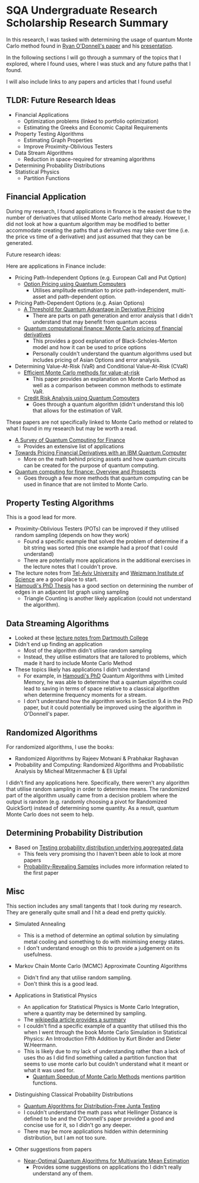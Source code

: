 # SQA Undergraduate Research Scholarship Research Summary

In this research, I was tasked with determining the usage of quantum Monte
Carlo method found in [Ryan O'Donnell's
paper](https://arxiv.org/pdf/2208.07544.pdf) and his [presentation](https://www.youtube.com/watch?v=W3aLlgrINxE).

In the following sections I will go through a summary of the topics that I
explored, where I found uses, where I was stuck and any future paths that I
found.

I will also include links to any papers and articles that I found useful
## TLDR: Future Research Ideas
- Financial Applications
  - Optimization problems (linked to portfolio optimization)
  - Estimating the Greeks and Economic Capital Requirements
- Property Testing Algorithms
  - Estimating Graph Properties
  - Improve Proximity-Oblivious Testers
- Data Stream Algorithms
  - Reduction in space-required for streaming algorithms
- Determining Probability Distributions
- Statistical Physics
  - Partition Functions

## Financial Application
During my research, I found applications in finance is the easiest due to the number of derivatives that utilised Monte Carlo method already.
However, I did not look at how a quantum algorithm may be modified to better accommodate creating the paths that a
derivatives may take over time (i.e. the price vs time of a derivative) and just assumed that they can be generated.

Future research ideas:

Here are applications in Finance include:
- Pricing Path-Independent Options (e.g. European Call and Put Option)
  - [Option Pricing using Quantum Computers](https://arxiv.org/pdf/1905.02666.pdf)
    - Utilises amplitude estimation to price path-independent, multi-asset and path-dependent option.
- Pricing Path-Dependent Options (e.g. Asian Options)
  - [A Threshold for Quantum Advantage in Derivative Pricing](https://arxiv.org/pdf/2012.03819.pdf)
    - There are parts on path generation and error analysis that I didn't understand that may benefit from quantum access
  - [Quantum computational finance: Monte Carlo pricing of financial derivatives](https://journals.aps.org/pra/abstract/10.1103/PhysRevA.98.022321)
    - This provides a good explanation of Black-Scholes-Merton model and how it can be used to price options
    - Personally couldn't understand the quantum algorithms used but includes pricing of Asian Options and error analysis.
- Determining Value-At-Risk (VaR) and Conditional Value-At-Risk (CVaR)
  - [Efficient Monte Carlo methods for value-at-risk](https://www0.gsb.columbia.edu/faculty/pglasserman/Other/masteringrisk.pdf)
    - This paper provides an explanation on Monte Carlo Method as well as a comparison between common methods to estimate VaR.
  - [Credit Risk Analysis using Quantum Comouters](https://arxiv.org/pdf/1907.03044.pdf)
    - Goes through a quantum algorithm (didn't understand this lol) that allows for the estimation of VaR.

These papers are not specifically linked to Monte Carlo method or related to what I found in my research but may be worth a read.
- [A Survey of Quantum Computing for Finance](https://arxiv.org/pdf/2201.02773.pdf)
  - Provides an extensive list of applications
- [Towards Pricing Financial Derivatives with an IBM Quantum Computer](https://arxiv.org/pdf/1904.05803.pdf)
  - More on the math behind pricing assets and how quantum circuits can be created for the purpose of quantum computing.
- [Quantum computing for finance: Overview and Prospects](https://www.sciencedirect.com/science/article/pii/S2405428318300571?via%3Dihub#bib001)
    - Goes through a few more methods that quantum computing can be used in finance that are not limited to Monte Carlo.

## Property Testing Algorithms
This is a good lead for more.
- Proximity-Oblivious Testers (POTs) can be improved if they utilised random sampling (depends on how they work)
  - Found a specific example that solved the problem of determine if a bit string was sorted (this one example had a proof that I could understand)
  - There are potentially more applications in the additional exercises in the lecture notes that I couldn't prove.
- The lecture notes from [Tel-Aviv University](https://www.wisdom.weizmann.ac.il/~oded/PDF/dana-tech.pdf)
  and [Weizmann Institute of Science](https://www.wisdom.weizmann.ac.il/~oded/PDF/pt-v3.pdf) are a good place to
  start.
- [Hamoudi's PhD Thesis](https://yassine-hamoudi.github.io/files/other/PhDthesis.pdf) has a good section on determining
  the number of edges in an adjacent list graph using sampling
  - Triangle Counting is another likely application (could not understand the algorithm).


## Data Streaming Algorithms
- Looked at these [lecture notes from Dartmouth College](https://www.cs.dartmouth.edu/~ac/Teach/data-streams-lecnotes.pdf)
- Didn't end up finding an application
  - Most of the algorithm didn't utilise random sampling
  - Instead, they utilise estimators that are tailored to problems, which made it hard to include Monte Carlo Method
- These topics likely has applications I didn't understand
  - For example, in [Hamoudi's PhD](https://yassine-hamoudi.github.io/files/other/PhDthesis.pdf) Quantum Algorithms with
    Limited Memory, he was able to determine that a quantum algorithm could lead to saving in terms of space relative to
    a classical algorithm when determine frequency moments for a stream. 
  - I don't understand how the algorithm works in Section 9.4 in the PhD paper, but it could potentially be improved
    using the algorithm in O'Donnell's paper.

## Randomized Algorithms
For randomized algorithms, I use the books:
- Randomized Algorithms by Rajeev Motwani & Prabhakar Raghavan
- Probability and Computing: Randomized Algorithms and Probabilistic Analysis by Micheal Mitzenmacher & Eli Upfal

I didn't find any applications here.
Specifically, there weren't any algorithm that utilise random sampling in order to determine means.
The randomized part of the algorithm usually came from a decision problem where the output is random (e.g. randomly
choosing a pivot for Randomized QuickSort) instead of determining some quantity.
As a result, quantum Monte Carlo does not seem to help.

## Determining Probability Distribution
- Based on [Testing probability distribution underlying aggregated data](https://arxiv.org/pdf/1402.3835.pdf) 
  - This feels very promising tho I haven't been able to look at more papers
  - [Probability-Revealing Samples](http://proceedings.mlr.press/v84/onak18a/onak18a.pdf) includes more information
    related to the first paper

## Misc
This section includes any small tangents that I took during my research. 
They are generally quite small and I hit a dead end pretty quickly.

- Simulated Annealing
  - This is a method of determine an optimal solution by simulating metal cooling and something to do with minimising energy states.
  - I don't understand enough on this to provide a judgement on its usefulness.

- Markov Chain Monte Carlo (MCMC) Approximate Counting Algorithms
  - Didn't find any that utilise random sampling.
  - Don't think this is a good lead.
  
- Applications in Statistical Physics
  - An application for Statistical Physics is Monte Carlo Integration, where a quantity may be determined by sampling.
  - The [wikipedia article provides a summary](https://en.wikipedia.org/wiki/Monte_Carlo_method_in_statistical_physics) 
  - I couldn't find a specific example of a quantity that utilised this tho when I went through the book Monte Carlo Simulation in Statistical Physics: An Introduction Fifth Addition by Kurt Binder and Dieter W.Heermann.
  - This is likely due to my lack of understanding rather than a lack of uses tho as I did find something called a partition function that seems to use monte carlo but couldn't understand what it meant or what it was used for.
    - [Quantum Speedup of Monte Carlo Methods](https://royalsocietypublishing.org/doi/10.1098/rspa.2015.0301#d3e10400) mentions partition functions.

- Distinguishing Classical Probability Distributions
  - [Quantum Algorithms for Distribution-Free Junta Testing](https://link.springer.com/chapter/10.1007/978-3-030-19955-5_5)
  - I couldn't understand the math pass what Hellinger Distance is defined to be and the O'Donnell's paper provided a good and concise use for it, so I didn't go any deeper.
  - There may be more applications hidden within determining distribution, but I am not too sure.

- Other suggestions from papers
  - [Near-Optimal Quantum Algorithms for Multivariate Mean Estimation](https://dl.acm.org/doi/pdf/10.1145/3519935.3520045)
    - Provides some suggestions on applications tho I didn't really understand any of them.
